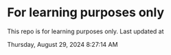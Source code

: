 # For learning purposes only
This repo is for learning purposes only.
Last updated at

Thursday, August 29, 2024 8:27:14 AM

